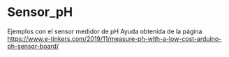 # Sensor_pH
Ejemplos con el sensor medidor de pH
Ayuda obtenida de la página
https://www.e-tinkers.com/2019/11/measure-ph-with-a-low-cost-arduino-ph-sensor-board/
